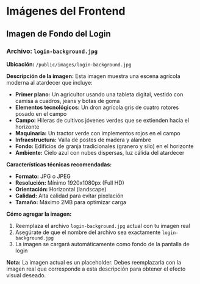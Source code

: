 # Imágenes del Frontend

## Imagen de Fondo del Login

### Archivo: `login-background.jpg`

**Ubicación:** `/public/images/login-background.jpg`

**Descripción de la imagen:**
Esta imagen muestra una escena agrícola moderna al atardecer que incluye:

- **Primer plano:** Un agricultor usando una tableta digital, vestido con camisa a cuadros, jeans y botas de goma
- **Elementos tecnológicos:** Un dron agrícola gris de cuatro rotores posado en el campo
- **Campo:** Hileras de cultivos jóvenes verdes que se extienden hacia el horizonte
- **Maquinaria:** Un tractor verde con implementos rojos en el campo
- **Infraestructura:** Valla de postes de madera y alambre
- **Fondo:** Edificios de granja tradicionales (granero y silo) en el horizonte
- **Ambiente:** Cielo azul con nubes dispersas, luz cálida del atardecer

**Características técnicas recomendadas:**
- **Formato:** JPG o JPEG
- **Resolución:** Mínimo 1920x1080px (Full HD)
- **Orientación:** Horizontal (landscape)
- **Calidad:** Alta calidad para evitar pixelación
- **Tamaño:** Máximo 2MB para optimizar carga

**Cómo agregar la imagen:**
1. Reemplaza el archivo `login-background.jpg` actual con tu imagen real
2. Asegúrate de que el nombre del archivo sea exactamente `login-background.jpg`
3. La imagen se cargará automáticamente como fondo de la pantalla de login

**Nota:** La imagen actual es un placeholder. Debes reemplazarla con la imagen real que corresponde a esta descripción para obtener el efecto visual deseado.
